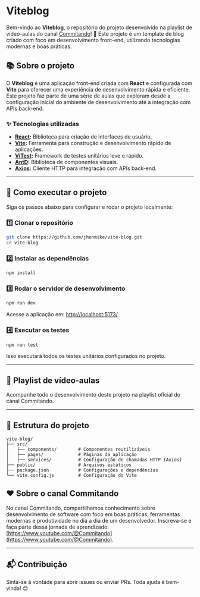 # Viteblog

Bem-vindo ao **Viteblog**, o repositório do projeto desenvolvido na playlist de vídeo-aulas do canal [Commitando](https://www.youtube.com/@Commitando)! 🎥 Este projeto é um template de blog criado com foco em desenvolvimento front-end, utilizando tecnologias modernas e boas práticas.

## 📚 Sobre o projeto

O **Viteblog** é uma aplicação front-end criada com **React** e configurada com **Vite** para oferecer uma experiência de desenvolvimento rápida e eficiente. Este projeto faz parte de uma série de aulas que exploram desde a configuração inicial do ambiente de desenvolvimento até a integração com APIs back-end.

### ✨ Tecnologias utilizadas

- **[React](https://reactjs.org/):** Biblioteca para criação de interfaces de usuário.
- **[Vite](https://vitejs.dev/):** Ferramenta para construção e desenvolvimento rápido de aplicações.
- **[ViTest](https://vitest.dev/):** Framework de testes unitários leve e rápido.
- **[AntD](https://ant.design/):** Biblioteca de componentes visuais.
- **[Axios](https://axios-http.com/):** Cliente HTTP para integração com APIs back-end.

---

## 🚀 Como executar o projeto

Siga os passos abaixo para configurar e rodar o projeto localmente:

### 1️⃣ Clonar o repositório

```sh
git clone https://github.com/jhonmike/vite-blog.git
cd vite-blog
```

### 2️⃣ Instalar as dependências

```sh
npm install
```

### 3️⃣ Rodar o servidor de desenvolvimento

```sh
npm run dev
```

Acesse a aplicação em: [http://localhost:5173/](http://localhost:5173/).

### 4️⃣ Executar os testes

```sh
npm run test
```

Isso executará todos os testes unitários configurados no projeto.

---

## 🎥 Playlist de vídeo-aulas

Acompanhe todo o desenvolvimento deste projeto na playlist oficial do canal Commitando.

---

## 📂 Estrutura do projeto

```plaintext
vite-blog/
├── src/
│   ├── components/        # Componentes reutilizáveis
│   ├── pages/             # Páginas da aplicação
│   ├── services/          # Configuração de chamadas HTTP (Axios)
├── public/                # Arquivos estáticos
├── package.json           # Configurações e dependências
└── vite.config.js         # Configuração do Vite
```

## ❤️ Sobre o canal Commitando

No canal Commitando, compartilhamos conhecimento sobre desenvolvimento de software com foco em boas práticas, ferramentas modernas e produtividade no dia a dia de um desenvolvedor. Inscreva-se e faça parte dessa jornada de aprendizado: [https://www.youtube.com/@Commitando](https://www.youtube.com/@Commitando).

---

## 📬 Contribuição

Sinta-se à vontade para abrir issues ou enviar PRs. Toda ajuda é bem-vinda! 😊
